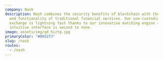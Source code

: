 ```yaml
---
company: Nash
description: Nash combines the security benefits of blockchain with the speed
  and functionality of traditional financial services. Our non-custodial
  exchange is lightning fast thanks to our innovative matching engine – and our
  intuitive interface is second to none.
image: assets/img/qd_hiztq.jpg
primaryColor: "#0052f3"
slug: /nash
routes: 
  - /nash
---
```


